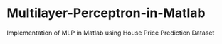# Multilayer-Perceptron-in-Matlab
Implementation of MLP in Matlab using House Price Prediction Dataset
